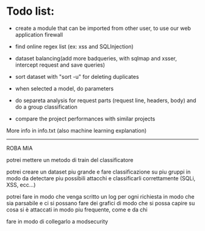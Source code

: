 # Todo list:

* create a module that can be imported from other user, to use our web application firewall
* find online regex list (ex: xss and SQLInjection)


* dataset balancing(add more badqueries, with sqlmap and xsser, intercept request and save queries)
* sort dataset with "sort -u" for deleting duplicates
* when selected a model, do parameters
* do separeta analysis for request parts (request line, headers, body) and do a group classification


* compare the project performances with similar projects

More info in info.txt (also machine learning explanation)


-------------------------
ROBA MIA

potrei mettere un metodo di train del classificatore

potrei creare un dataset piu grande e fare classificazione su piu gruppi in modo da detectare piu possibili attacchi e classificarli correttamente (SQLi, XSS, ecc...)

potrei fare in modo che venga scritto un log per ogni richiesta in modo che sia parsabile e ci si possano fare dei grafici di modo che si possa capire su cosa si è attaccati in modo piu frequente, come e da chi

fare in modo di collegarlo a modsecurity